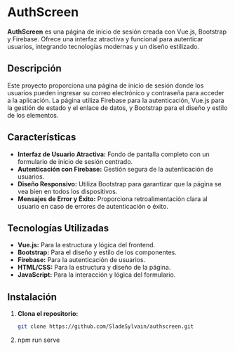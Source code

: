 # AuthScreen

**AuthScreen** es una página de inicio de sesión creada con Vue.js, Bootstrap y Firebase. Ofrece una interfaz atractiva y funcional para autenticar usuarios, integrando tecnologías modernas y un diseño estilizado.

## Descripción

Este proyecto proporciona una página de inicio de sesión donde los usuarios pueden ingresar su correo electrónico y contraseña para acceder a la aplicación. La página utiliza Firebase para la autenticación, Vue.js para la gestión de estado y el enlace de datos, y Bootstrap para el diseño y estilo de los elementos.

## Características

- **Interfaz de Usuario Atractiva:** Fondo de pantalla completo con un formulario de inicio de sesión centrado.
- **Autenticación con Firebase:** Gestión segura de la autenticación de usuarios.
- **Diseño Responsivo:** Utiliza Bootstrap para garantizar que la página se vea bien en todos los dispositivos.
- **Mensajes de Error y Éxito:** Proporciona retroalimentación clara al usuario en caso de errores de autenticación o éxito.

## Tecnologías Utilizadas

- **Vue.js:** Para la estructura y lógica del frontend.
- **Bootstrap:** Para el diseño y estilo de los componentes.
- **Firebase:** Para la autenticación de usuarios.
- **HTML/CSS:** Para la estructura y diseño de la página.
- **JavaScript:** Para la interacción y lógica del formulario.

## Instalación

1. **Clona el repositorio:**
   ```bash
   git clone https://github.com/SladeSylvain/authscreen.git

2. npm run serve
